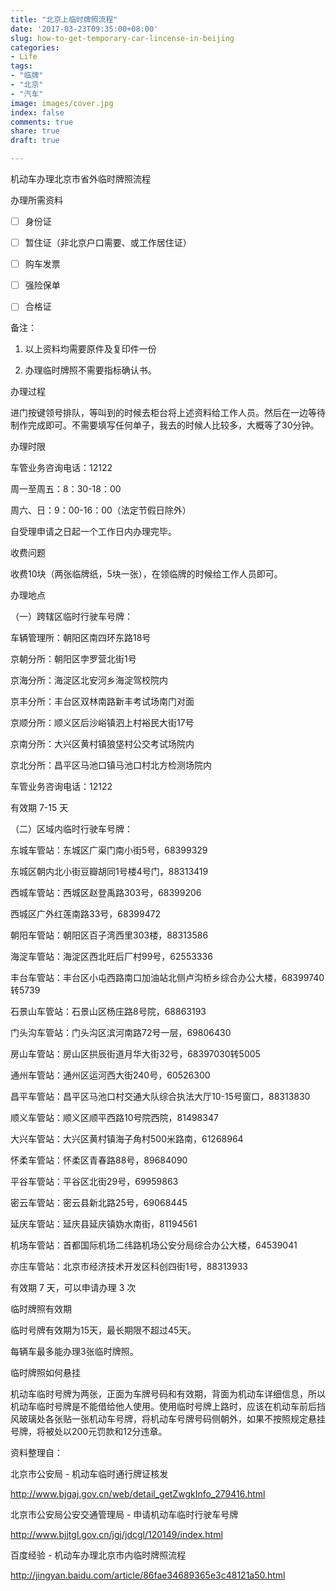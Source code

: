 ```yaml
---
title: "北京上临时牌照流程"
date: '2017-03-23T09:35:00+08:00'
slug: how-to-get-temporary-car-lincense-in-beijing
categories:
- Life
tags:
- "临牌"
- "北京"
- "汽车"
image: images/cover.jpg
index: false
comments: true
share: true
draft: true

---
```



机动车办理北京市省外临时牌照流程

办理所需资料

- [ ] 身份证

- [ ] 暂住证（非北京户口需要、或工作居住证）

- [ ] 购车发票

- [ ] 强险保单

- [ ] 合格证

备注：

1. 以上资料均需要原件及复印件一份

2. 办理临时牌照不需要指标确认书。

办理过程

进门按键领号排队，等叫到的时候去柜台将上述资料给工作人员。然后在一边等待制作完成即可。不需要填写任何单子，我去的时候人比较多，大概等了30分钟。

办理时限

车管业务咨询电话：12122

周一至周五：8：30-18：00

周六、日：9：00-16：00（法定节假日除外）

自受理申请之日起一个工作日内办理完毕。

收费问题

收费10块（两张临牌纸，5块一张），在领临牌的时候给工作人员即可。

办理地点

（一）跨辖区临时行驶车号牌：

车辆管理所：朝阳区南四环东路18号

京朝分所：朝阳区孛罗营北街1号

京海分所：海淀区北安河乡海淀驾校院内

京丰分所：丰台区双林南路新丰考试场南门对面

京顺分所：顺义区后沙峪镇泗上村裕民大街17号

京南分所：大兴区黄村镇狼垡村公交考试场院内

京北分所：昌平区马池口镇马池口村北方检测场院内

车管业务咨询电话：12122

有效期 7-15 天

（二）区域内临时行驶车号牌：

东城车管站：东城区广渠门南小街5号，68399329

东城区朝内北小街豆瓣胡同1号楼4号门，88313419

西城车管站：西城区赵登禹路303号，68399206

西城区广外红莲南路33号，68399472

朝阳车管站：朝阳区百子湾西里303楼，88313586

海淀车管站：海淀区西北旺后厂村99号，62553336

丰台车管站：丰台区小屯西路南口加油站北侧卢沟桥乡综合办公大楼，68399740转5739

石景山车管站：石景山区杨庄路8号院，68863193

门头沟车管站：门头沟区滨河南路72号一层，69806430

房山车管站：房山区拱辰街道月华大街32号，68397030转5005

通州车管站：通州区运河西大街240号，60526300

昌平车管站：昌平区马池口村交通大队综合执法大厅10-15号窗口，88313830

顺义车管站：顺义区顺平西路10号院西院，81498347

大兴车管站：大兴区黄村镇海子角村500米路南，61268964

怀柔车管站：怀柔区青春路88号，89684090

平谷车管站：平谷区北街29号，69959863

密云车管站：密云县新北路25号，69068445

延庆车管站：延庆县延庆镇妫水南街，81194561

机场车管站：首都国际机场二纬路机场公安分局综合办公大楼，64539041

亦庄车管站：北京市经济技术开发区科创四街1号，88313933

有效期 7 天，可以申请办理 3 次

临时牌照有效期

临时号牌有效期为15天，最长期限不超过45天。

每辆车最多能办理3张临时牌照。

临时牌照如何悬挂

机动车临时号牌为两张，正面为车牌号码和有效期，背面为机动车详细信息，所以机动车临时号牌是不能借给他人使用。使用临时号牌上路时，应该在机动车前后挡风玻璃处各张贴一张机动车号牌，将机动车号牌号码侧朝外，如果不按照规定悬挂号牌，将被处以200元罚款和12分违章。

资料整理自：

北京市公安局 -  机动车临时通行牌证核发

http://www.bjgaj.gov.cn/web/detail_getZwgkInfo_279416.html

北京市公安局公安交通管理局 - 申请机动车临时行驶车号牌

http://www.bjjtgl.gov.cn/jgj/jdcgl/120149/index.html

百度经验 - 机动车办理北京市内临时牌照流程

http://jingyan.baidu.com/article/86fae34689365e3c48121a50.html